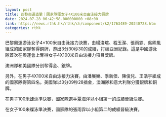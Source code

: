 ```yaml
---
layout: post
title: 巴黎奧運直擊｜國家隊獲女子4X100米自由泳接力銅牌
date: 2024-07-28 06:42:58.000000000 +08:00
link: https://news.rthk.hk/rthk/ch/component/k2/1763489-20240728.htm
categories: rthk
---
```


巴黎奧運游泳女子4×100米自由泳接力決賽，由楊浚瑄、程玉潔、張雨霏、吳卿風組成的國家隊奪得銅牌，游出3分30秒30的成績，打破亞洲紀錄。這是中國游泳隊首次在奧運會上奪得女子4X100米自由泳接力項目獎牌。

澳洲隊和美國隊分別奪得金、銀牌。

另外，在男子4X100米自由泳接力決賽，由潘展樂、季新傑、陳俊兒、王浩宇組成的國家隊得第四名。美國隊以3分09秒28摘金，澳洲隊和意大利隊分獲銀牌和銅牌。

在男子100米蛙泳準決賽，國家隊選手覃海洋以小組第一的成績晉級決賽。

在女子100米蝶泳準決賽，國家隊的張雨霏以小組第二的成績晉級決賽。
